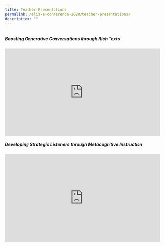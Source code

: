 ```yaml
---
title: Teacher Presentations
permalink: /elis-e-conference-2020/teacher-presentations/
description: ""
---
```

<div class="flex">
	<h5>Boosting Generative Conversations through Rich Texts</h5>
	<div style="padding:56.25% 0 0 0;position:relative;"><div style="padding:56.25% 0 0 0;position:relative;"><iframe style="position:absolute;top:0;left:0;width:100%;height:100%;" frameborder="0" allowfullscreen="" allow="autoplay; fullscreen; picture-in-picture" src="https://player.vimeo.com/video/451203647?h=a1cfea5537&amp;badge=0&amp;autopause=0&amp;player_id=0&amp;app_id=58479"></iframe></div></div>
</div>

<div class="flex">
	<h5>Developing Strategic Listeners through Metacognitive Instruction</h5>
<div style="padding:56.25% 0 0 0;position:relative;"><div style="padding:56.25% 0 0 0;position:relative;"><iframe style="position:absolute;top:0;left:0;width:100%;height:100%;" frameborder="0" allowfullscreen="" allow="autoplay; fullscreen; picture-in-picture" src="https://player.vimeo.com/video/451210545?h=a568fc9e78&amp;badge=0&amp;autopause=0&amp;player_id=0&amp;app_id=58479/embed"></iframe></div></div>
</div>

<style>
.flex {
	display: flex;
	flex-direction: column;
	justify-content: start;
	align-items:start;
	text-align:center;
	}
	.flex > div {
	width: 100%;
	padding: 0 !important;
	}
.content {
	display: grid !important;
	grid-template-columns: repeat(2, 1fr) !important;
gap: 10px;
	}
	
@media screen and (max-width: 576px) {
		.content {
			display: grid !important;
			grid-template-columns: repeat(1, 1fr) !important;
			}
		.display-hidden {
			display: none !important;
			visibility: hidden !important;
		}
	}
	
	.content figure {
		margin: 2em;
	}
</style>